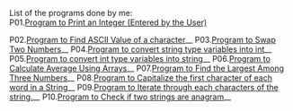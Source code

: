 List of the programs done by me:<br />
P01.[Program to Print an Integer (Entered by the User)](https://github.com/mitali-1703/NAAD/blob/main/src/P01.java)


P02.[Program to Find ASCII Value of a character](https://github.com/mitali-1703/NAAD/blob/main/src/P02.java)__
P03.[Program to Swap Two Numbers](https://github.com/mitali-1703/NAAD/blob/main/src/P03.java)__
P04.[Program to convert string type variables into int](https://github.com/mitali-1703/NAAD/blob/main/src/P04.java)__
P05.[Program to convert int type variables into string](https://github.com/mitali-1703/NAAD/blob/main/src/P05.java)__
P06.[Program to Calculate Average Using Arrays](https://github.com/mitali-1703/NAAD/blob/main/src/P06.java)__
P07.[Program to Find the Largest Among Three Numbers](https://github.com/mitali-1703/NAAD/blob/main/src/P07.java)__
P08.[Program to Capitalize the first character of each word in a String](https://github.com/mitali-1703/NAAD/blob/main/src/P08.java)__
P09.[Program to Iterate through each characters of the string.](https://github.com/mitali-1703/NAAD/blob/main/src/P09.java)__
P10.[Program to Check if two strings are anagram](https://github.com/mitali-1703/NAAD/blob/main/src/P10.java)__

